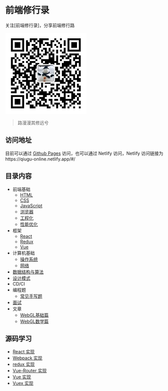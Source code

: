 # 前端修行录

关注[前端修行录]，分享前端修行路

![前端修行录公众号](./docs/images/qrcode.jpg)

> 路漫漫其修远兮

## 访问地址

目前可以通过 [Github Pages](https://qiugu.github.io/Frontend-learning-route/#/) 访问，也可以通过 Netlify 访问，Netlify 访问链接为https://qiugu-online.netlify.app/#/

## 目录内容

- 前端基础
  - [HTML](html.md)
  - [CSS](css.md)
  - [JavaScript](javascript.md)
  - [浏览器](browser.md)
  - [工程化](engineering.md)
  - [性能优化](performance.md)
- 框架
  - [React](react.md)
  - [Redux](redux.md)
  - [Vue](vue.md)
- 计算机基础
  - [操作系统]()
  - [网络](net.md)
- [数据结构与算法](https://github.com/trekhleb/javascript-algorithms)
- [设计模式](design_pattern.md)
- CD/CI
- 编程题
  - [常见手写题](api.md)
- [面试](interview.md)
- 文章
  - [WebGL基础篇](base.md)
  - [WebGL数学篇](math.md)

## 源码学习

- [React 实现](./src/mini-react/src/index.js)
- [Webpack 实现](./src/mini-webpack/bin/main.js)
- [redux 实现](./src/redux/redux.js)
- [Vue-Router 实现](./src/vue-router-src/src/index.js)
- [Vue 实现](./src/vue-src/src/core/index.js)
- [Vuex 实现](./src/vuex-src/src/index.js)
